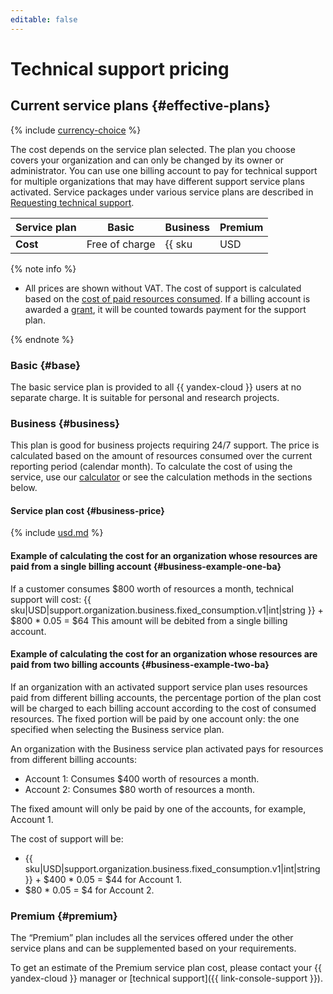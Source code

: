 ```yaml
---
editable: false
---
```


# Technical support pricing


## Current service plans {#effective-plans}

{% include [currency-choice](../_includes/pricing/currency-choice.md) %}

The cost depends on the service plan selected. The plan you choose covers your organization and can only be changed by its owner or administrator. You can use one billing account to pay for technical support for multiple organizations that may have different support service plans activated. Service packages under various service plans are described in [Requesting technical support](overview.md).

| Service plan | Basic | Business | Premium |
--- |----------------|------------------------------|--------
| **Cost** | Free of charge | {{ sku|USD|support.organization.business.fixed_consumption.v1|int|string }} per month from the billing account selected at the time of service plan activation and 5% of the cost of organization resource usage, regardless of which billing account the organization's resources are linked to. | Contact us |

{% note info %}

* All prices are shown without VAT. The cost of support is calculated based on the [cost of paid resources consumed](../billing/pricing.md). If a billing account is awarded a [grant](../billing/concepts/bonus-account.md), it will be counted towards payment for the support plan.

{% endnote %}

### Basic {#base}

The basic service plan is provided to all {{ yandex-cloud }} users at no separate charge. It is suitable for personal and research projects.

### Business {#business}

This plan is good for business projects requiring 24/7 support.
The price is calculated based on the amount of resources consumed over the current reporting period (calendar month). To calculate the cost of using the service, use our [calculator](/prices#calculator) or see the calculation methods in the sections below.

#### Service plan cost {#business-price}




{% include [usd.md](../_pricing/support/usd-business-2023.md) %}


#### Example of calculating the cost for an organization whose resources are paid from a single billing account {#business-example-one-ba}

If a customer consumes $800 worth of resources a month, technical support will cost:
{{ sku|USD|support.organization.business.fixed_consumption.v1|int|string }} + $800 * 0.05 = $64
This amount will be debited from a single billing account.

#### Example of calculating the cost for an organization whose resources are paid from two billing accounts {#business-example-two-ba}

If an organization with an activated support service plan uses resources paid from different billing accounts, the percentage portion of the plan cost will be charged to each billing account according to the cost of consumed resources. The fixed portion will be paid by one account only: the one specified when selecting the Business service plan.

An organization with the Business service plan activated pays for resources from different billing accounts:

* Account 1: Consumes $400 worth of resources a month.
* Account 2: Consumes $80 worth of resources a month.

The fixed amount will only be paid by one of the accounts, for example, Account 1.

The cost of support will be:

* {{ sku|USD|support.organization.business.fixed_consumption.v1|int|string }} + $400 * 0.05 = $44 for Account 1.
* $80 * 0.05 = $4 for Account 2.

### Premium {#premium}

The <q>Premium</q> plan includes all the services offered under the other service plans and can be supplemented based on your requirements.

To get an estimate of the Premium service plan cost, please contact your {{ yandex-cloud }} manager or [technical support]({{ link-console-support }}).


